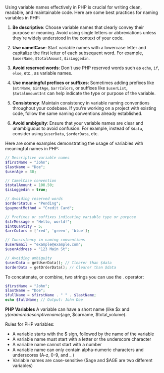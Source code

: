 Using variable names effectively in PHP is crucial for writing clean, readable, and maintainable code. Here are some best practices for naming variables in PHP:

1. **Be descriptive**: Choose variable names that clearly convey their purpose or meaning. Avoid using single letters or abbreviations unless they're widely understood in the context of your code.

2. **Use camelCase**: Start variable names with a lowercase letter and capitalize the first letter of each subsequent word. For example, `$userName`, `$totalAmount`, `$isLoggedin`.

3. **Avoid reserved words**: Don't use PHP reserved words such as `echo`, `if`, `else`, etc., as variable names.

4. **Use meaningful prefixes or suffixes**: Sometimes adding prefixes like `$strName`, `$intAge`, `$arrColors`, or suffixes like `$userList`, `$totalAmountInt` can help indicate the type or purpose of the variable.

5. **Consistency**: Maintain consistency in variable naming conventions throughout your codebase. If you're working on a project with existing code, follow the same naming conventions already established.

6. **Avoid ambiguity**: Ensure that your variable names are clear and unambiguous to avoid confusion. For example, instead of `$data`, consider using `$userData`, `$orderData`, etc.

Here are some examples demonstrating the usage of variables with meaningful names in PHP:

```php
// Descriptive variable names
$firstName = "John";
$lastName = "Doe";
$userAge = 30;

// CamelCase convention
$totalAmount = 100.50;
$isLoggedin = true;

// Avoiding reserved words
$orderStatus = "Pending";
$paymentMethod = "Credit Card";

// Prefixes or suffixes indicating variable type or purpose
$strMessage = "Hello, world!";
$intQuantity = 5;
$arrColors = ['red', 'green', 'blue'];

// Consistency in naming conventions
$userEmail = "example@example.com";
$userAddress = "123 Main St";

// Avoiding ambiguity
$userData = getUserData(); // Clearer than $data
$orderData = getOrderData(); // Clearer than $data
```

To concatenate, or combine, two strings you can use the . operator:

```php 
$firstName = "John";
$lastName = "Doe";
$fullName = $firstName . " " . $lastName;
echo $fullName; // Output: John Doe
```

**PHP Variables**
A variable can have a short name (like $x and $y) or a more descriptive name ($age, $carname, $total_volume).

Rules for PHP variables:

- A variable starts with the $ sign, followed by the name of the variable
- A variable name must start with a letter or the underscore character
- A variable name cannot start with a number
- A variable name can only contain alpha-numeric characters and underscores (A-z, 0-9, and _ )
- Variable names are case-sensitive ($age and $AGE are two different variables)
